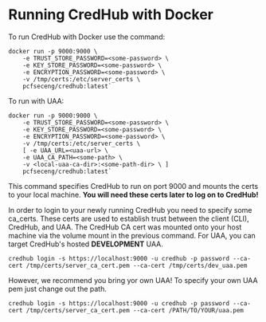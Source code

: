 # Running CredHub with Docker

To run CredHub with Docker use the command:

```
docker run -p 9000:9000 \
    -e TRUST_STORE_PASSWORD=<some-password> \
    -e KEY_STORE_PASSWORD=<some-password> \
    -e ENCRYPTION_PASSWORD=<some-password> \
    -v /tmp/certs:/etc/server_certs \
    pcfseceng/credhub:latest`
```

To run with UAA:

```
docker run -p 9000:9000 \
    -e TRUST_STORE_PASSWORD=<some-password> \
    -e KEY_STORE_PASSWORD=<some-password> \
    -e ENCRYPTION_PASSWORD=<some-password> \
    -v /tmp/certs:/etc/server_certs \
    [ -e UAA_URL=<uaa-url> \
    -e UAA_CA_PATH=<some-path> \
    -v <local-uaa-ca-dir>:<some-path-dir> \ ]
    pcfseceng/credhub:latest`
```

This command specifies CredHub to run on port 9000 and mounts the certs to your local machine. 
**You will need these certs later to log on to CredHub!**


In order to login to your newly running CredHub you need to specify some ca_certs. These certs are used to establish trust between the client (CLI), CredHub, and UAA. 
The CredHub CA cert was mounted onto your host machine via the volume mount in the previous command.
For UAA, you can target CredHub's hosted **DEVELOPMENT** UAA.

`credhub login -s https://localhost:9000 -u credhub -p password --ca-cert /tmp/certs/server_ca_cert.pem --ca-cert /tmp/certs/dev_uaa.pem`

However, we recommend you bring yor own UAA!  To specify your own UAA pem just change out the path.

`credhub login -s https://localhost:9000 -u credhub -p password --ca-cert /tmp/certs/server_ca_cert.pem --ca-cert /PATH/TO/YOUR/uaa.pem`
